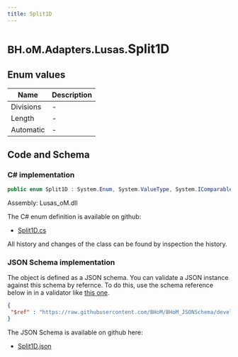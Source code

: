 ```yaml
---
title: Split1D
---
```


# <small>BH.oM.Adapters.Lusas.</small>**Split1D**



## Enum values

| Name            | Description                                                    |
|-----------------|----------------------------------------------------------------|
| Divisions |  -  |
| Length |  -  |
| Automatic |  -  |


## Code and Schema

### C# implementation

``` C# title="C#"
public enum Split1D : System.Enum, System.ValueType, System.IComparable, System.ISpanFormattable, System.IFormattable, System.IConvertible
```

Assembly: Lusas_oM.dll

The C# enum definition is available on github:

- [Split1D.cs](https://github.com/BHoM/Lusas_Toolkit/blob/develop/Lusas_oM/Enum\Split1D.cs)

All history and changes of the class can be found by inspection the history.
### JSON Schema implementation

The object is defined as a JSON schema. You can validate a JSON instance against this schema by refernce. To do this, use the schema reference below in in a validator like [this one](https://www.jsonschemavalidator.net/).

``` json title="JSON Schema"
{
 "$ref" : "https://raw.githubusercontent.com/BHoM/BHoM_JSONSchema/develop/Lusas_oM/Split1D.json"
}
```

The JSON Schema is available on github here:

- [Split1D.json](https://github.com/BHoM/BHoM_JSONSchema/blob/develop/Lusas_oM/Split1D.json)
